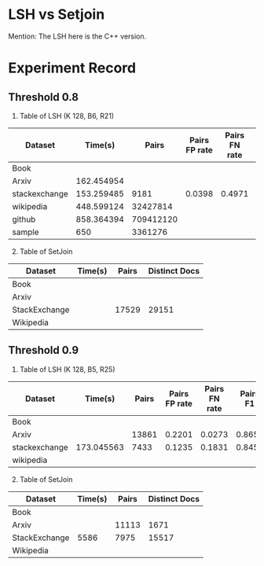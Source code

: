 # LSH vs Setjoin
Mention: The LSH here is the C++ version.

# Experiment Record

##  Threshold 0.8
1. Table of LSH (K 128, B6, R21)

| Dataset| Time(s) | Pairs | Pairs FP rate| Pairs FN rate| Pairs F1| Distinct Docs | Docs FP rate| Docs FN rate|
|----------|----------|----------|----------|----------|----------|----------|----------|----------|
| Book    |
| Arxiv    | 162.454954 |
| stackexchange |153.259485| 9181 | 0.0398 | 0.4971|0.6601|17190|0.0283|0.427|
| wikipedia    | 448.599124| 32427814|
| github| 858.364394| 709412120|
| sample|650| 3361276|

2.  Table of SetJoin 

| Dataset       | Time(s) | Pairs | Distinct Docs |
|---------------|------|-------|---------------|
| Book          |  | |   |
| Arxiv         |  |  |   | 
| StackExchange |  | 17529 | 29151  |
| Wikipedia     |  | |

##  Threshold 0.9
1. Table of LSH (K 128, B5, R25)

| Dataset| Time(s) | Pairs | Pairs FP rate| Pairs FN rate| Pairs F1| Distinct Docs | Docs FP rate| Docs FN rate|
|----------|----------|----------|----------|----------|----------|----------|----------|----------|
| Book    |
| Arxiv    |  |13861 | 0.2201 | 0.0273|0.8657|1624|0.0302|0.0575|
| stackexchange | 173.045563| 7433 | 0.1235 | 0.1831|0.8457|14301|0.1076|0.1775|
| wikipedia    |

2.  Table of SetJoin 

| Dataset       | Time(s) | Pairs | Distinct Docs |
|---------------|------|-------|---------------|
| Book          |  | |   |
| Arxiv         |  | 11113 | 1671  |
| StackExchange | 5586 | 7975 | 15517  |
| Wikipedia     |  | |
